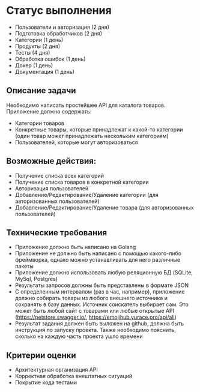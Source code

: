 # Статус выполнения

- Пользователи и авторизация (2 дня)
- Подготовка обработчиков (2 дня)
- Категории (1 день)
- Продукты (2 дня)
- Тесты (4 дня)
- Обработка ошибок (1 день)
- Докер (1 день)
- Документация (1 день)

## Описание задачи
Необходимо написать простейшее API для каталога товаров. Приложение должно содержать:
- Категории товаров
- Конкретные товары, которые принадлежат к какой-то категории (один товар может принадлежать нескольким категориям)
- Пользователей, которые могут авторизоваться

## Возможные действия:
- Получение списка всех категорий
- Получение списка товаров в конкретной категории
- Авторизация пользователей
- Добавление/Редактирование/Удаление категории (для авторизованных пользователей)
- Добавление/Редактирование/Удаление товара (для авторизованных пользователей)

## Технические требования
- Приложение должно быть написано на Golang
- Приложение не должно быть написано с помощью какого-либо фреймворка, однако  можно устанавливать для него различные пакеты
- Приложение должно использовать любую реляционную БД (SQLite, MySql, Postgres)
- Результаты запросов должны быть представлены в формате JSON
- С определенным интервалом (раз в час, например), приложение должно собирать товары из любого внешнего источника и сохранять в базу данных. Источник соискатель выбирает сам. Это может быть любой сайт с товарами или любые открытые API (https://petstore.swagger.io/, https://emojihub.yurace.pro/api/all)
- Результат задания должен быть выложен на github, должна быть инструкция по запуску проекта. Также необходимо пояснить, сколько на каждую часть проекта ушло времени

## Критерии оценки
- Архитектурная организация API
- Корректная обработка внештатных ситуаций
- Покрытие кода тестами
